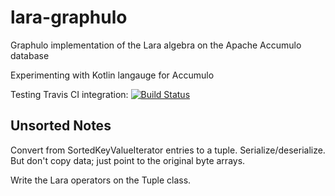 # lara-graphulo
Graphulo implementation of the Lara algebra on the Apache Accumulo database

Experimenting with Kotlin langauge for Accumulo

Testing Travis CI integration:
[![Build Status](https://travis-ci.org/dhutchis/lara-graphulo.svg?branch=master)](https://travis-ci.org/dhutchis/lara-graphulo)


## Unsorted Notes
Convert from SortedKeyValueIterator entries to a tuple. Serialize/deserialize.
But don't copy data; just point to the original byte arrays.

Write the Lara operators on the Tuple class.




